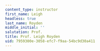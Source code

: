 ```yaml
---
content_type: instructor
first_name: Leigh
headless: true
last_name: Royden
middle_initial: ''
salutation: Prof.
title: Prof. Leigh Royden
uid: 7959300e-3058-efc7-f9aa-54bc9d30a411
---
```

